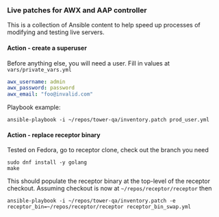 ### Live patches for AWX and AAP controller

This is a collection of Ansible content to help speed up processes of
modifying and testing live servers.

#### Action - create a superuser

Before anything else, you will need a user. Fill in values at `vars/private_vars.yml`

```yaml
awx_username: admin
awx_password: password
awx_email: "foo@invalid.com"
```

Playbook example:

```
ansible-playbook -i ~/repos/tower-qa/inventory.patch prod_user.yml
```

#### Action - replace receptor binary

Tested on Fedora, go to receptor clone, check out the branch you need

```
sudo dnf install -y golang
make
```

This should populate the receptor binary at the top-level of the receptor checkout.
Assuming checkout is now at `~/repos/receptor/receptor` then

```
ansible-playbook -i ~/repos/tower-qa/inventory.patch -e receptor_bin=~/repos/receptor/receptor receptor_bin_swap.yml
```
